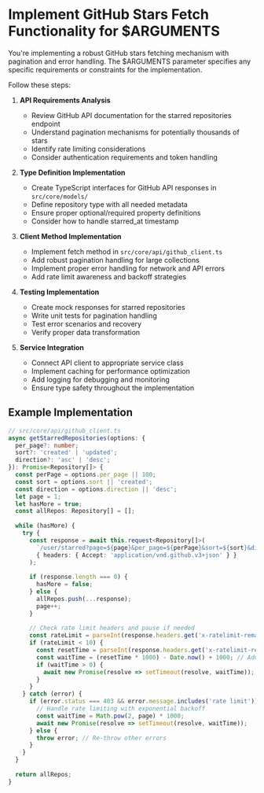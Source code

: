# Implement GitHub Stars Fetch Functionality for $ARGUMENTS

You're implementing a robust GitHub stars fetching mechanism with pagination and
error handling. The $ARGUMENTS parameter specifies any specific requirements or
constraints for the implementation.

Follow these steps:

1. **API Requirements Analysis**
   - Review GitHub API documentation for the starred repositories endpoint
   - Understand pagination mechanisms for potentially thousands of stars
   - Identify rate limiting considerations
   - Consider authentication requirements and token handling

2. **Type Definition Implementation**
   - Create TypeScript interfaces for GitHub API responses in `src/core/models/`
   - Define repository type with all needed metadata
   - Ensure proper optional/required property definitions
   - Consider how to handle starred_at timestamp

3. **Client Method Implementation**
   - Implement fetch method in `src/core/api/github_client.ts`
   - Add robust pagination handling for large collections
   - Implement proper error handling for network and API errors
   - Add rate limit awareness and backoff strategies

4. **Testing Implementation**
   - Create mock responses for starred repositories
   - Write unit tests for pagination handling
   - Test error scenarios and recovery
   - Verify proper data transformation

5. **Service Integration**
   - Connect API client to appropriate service class
   - Implement caching for performance optimization
   - Add logging for debugging and monitoring
   - Ensure type safety throughout the implementation

## Example Implementation

```typescript
// src/core/api/github_client.ts
async getStarredRepositories(options: {
  per_page?: number;
  sort?: 'created' | 'updated';
  direction?: 'asc' | 'desc';
}): Promise<Repository[]> {
  const perPage = options.per_page || 100;
  const sort = options.sort || 'created';
  const direction = options.direction || 'desc';
  let page = 1;
  let hasMore = true;
  const allRepos: Repository[] = [];
  
  while (hasMore) {
    try {
      const response = await this.request<Repository[]>(
        `/user/starred?page=${page}&per_page=${perPage}&sort=${sort}&direction=${direction}`,
        { headers: { Accept: 'application/vnd.github.v3+json' } }
      );
      
      if (response.length === 0) {
        hasMore = false;
      } else {
        allRepos.push(...response);
        page++;
      }
      
      // Check rate limit headers and pause if needed
      const rateLimit = parseInt(response.headers.get('x-ratelimit-remaining') || '1000');
      if (rateLimit < 10) {
        const resetTime = parseInt(response.headers.get('x-ratelimit-reset') || '0');
        const waitTime = (resetTime * 1000) - Date.now() + 1000; // Add 1s buffer
        if (waitTime > 0) {
          await new Promise(resolve => setTimeout(resolve, waitTime));
        }
      }
    } catch (error) {
      if (error.status === 403 && error.message.includes('rate limit')) {
        // Handle rate limiting with exponential backoff
        const waitTime = Math.pow(2, page) * 1000;
        await new Promise(resolve => setTimeout(resolve, waitTime));
      } else {
        throw error; // Re-throw other errors
      }
    }
  }
  
  return allRepos;
}
```
